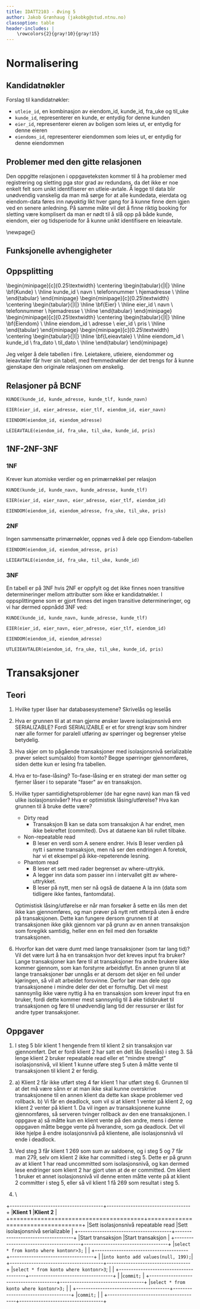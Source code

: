 ```yaml
---
title: IDATT2103 - Øving 5
author: Jakob Grønhaug (jakobkg@stud.ntnu.no)
classoption: table
header-includes: |
    \rowcolors{2}{gray!10}{gray!15}
---
```


# Normalisering

## Kandidatnøkler

Forslag til kandidatnøkler:

- `utleie_id`, en kombinasjon av eiendom_id, kunde_id, fra_uke og til_uke
- `kunde_id`, representerer en kunde, er entydig for denne kunden
- `eier_id`, representerer eieren av boligen som leies ut, er entydig for denne eieren
- `eiendoms_id`, representerer eiendommen som leies ut, er entydig for denne eiendommen

## Problemer med den gitte relasjonen

Den oppgitte relasjonen i oppgaveteksten kommer til å ha problemer med registrering og sletting pga stor grad av redundans, da det ikke er noe enkelt felt som unikt identifiserer en utleie-avtale. Å legge til data blir unødvendig vanskelig da man må sørge for at alle kundedata, eierdata og eiendom-data føres inn *nøyaktig* likt hver gang for å kunne finne dem igjen ved en senere anledning. På samme måte vil det å finne riktig booking for sletting være komplisert da man er nødt til å slå opp på både kunde, eiendom, eier og tidsperiode for å kunne unikt identifisere en leieavtale.

\newpage{}

## Funksjonelle avhengigheter

## Oppsplitting

\begin{minipage}[c]{0.25\textwidth}
	\centering
	\begin{tabular}{|l|}
		\hline
		\bf{Kunde} \\
		\hline
		kunde\_id \\
		navn \\
		telefonnummer \\
		hjemadresse \\
		\hline
	\end{tabular}
\end{minipage}
\begin{minipage}[c]{0.25\textwidth}
	\centering
	\begin{tabular}{|l|}
		\hline
		\bf{Eier} \\
		\hline
		eier\_id \\
		navn \\
		telefonnummer \\
		hjemadresse \\
		\hline
	\end{tabular}
\end{minipage}
\begin{minipage}[c]{0.25\textwidth}
	\centering
	\begin{tabular}{|l|}
		\hline
		\bf{Eiendom} \\
		\hline
		eiendom\_id \\
		adresse \\
		eier\_id \\
		pris \\
		\hline
	\end{tabular}
\end{minipage}
\begin{minipage}[c]{0.25\textwidth}
	\centering
	\begin{tabular}{|l|}
		\hline
		\bf{Leieavtale} \\
		\hline
		eiendom\_id \\
		kunde\_id \\
		fra\_dato \\
		til\_dato \\
		\hline
	\end{tabular}
\end{minipage}

Jeg velger å dele tabellen i fire. Leietakere, utleiere, eiendommer og leieavtaler får hver sin tabell, med fremmednøkler der det trengs for å kunne gjenskape den originale relasjonen om ønskelig.

## Relasjoner på BCNF

```
KUNDE(kunde_id, kunde_adresse, kunde_tlf, kunde_navn)

EIER(eier_id, eier_adresse, eier_tlf, eiendom_id, eier_navn)

EIENDOM(eiendom_id, eiendom_adresse)

LEIEAVTALE(eiendom_id, fra_uke, til_uke, kunde_id, pris)
```

## 1NF-2NF-3NF

### 1NF

Krever kun atomiske verdier og en primærnøkkel per relasjon

```
KUNDE(kunde_id, kunde_navn, kunde_adresse, kunde_tlf)

EIER(eier_id, eier_navn, eier_adresse, eier_tlf, eiendom_id)

EIENDOM(eiendom_id, eiendom_adresse, fra_uke, til_uke, pris)
```

### 2NF

Ingen sammensatte primærnøkler, oppnøs ved å dele opp Eiendom-tabellen

```
EIENDOM(eiendom_id, eiendom_adresse, pris)

LEIEAVTALE(eiendom_id, fra_uke, til_uke, kunde_id)
```

### 3NF

En tabell er på 3NF hvis 2NF er oppfylt og det ikke finnes noen transitive determineringer mellom attributter som ikke er kandidatnøkler. I oppsplittingene som er gjort finnes det ingen transitive determineringer, og vi har dermed oppnådd 3NF ved:

```
KUNDE(kunde_id, kunde_navn, kunde_adresse, kunde_tlf)

EIER(eier_id, eier_navn, eier_adresse, eier_tlf, eiendom_id)

EIENDOM(eiendom_id, eiendom_adresse)

UTLEIEAVTALER(eiendom_id, fra_uke, til_uke, kunde_id, pris)
```

# Transaksjoner

## Teori
1. Hvilke typer låser har databasesystemene?
	Skrivelås og leselås

2. Hva er grunnen til at at man gjerne ønsker lavere isolasjonsnivå enn SERIALIZABLE?
	Fordi SERIALIZABLE er et for strengt krav som hindrer nær alle former for paralell utføring av spørringer og begrenser ytelse betydelig.

3. Hva skjer om to pågående transaksjoner med isolasjonsnivå serializable prøver select sum(saldo) from konto?
	Begge spørringer gjennomføres, siden dette kun er lesing fra tabellen.

4. Hva er to-fase-låsing?
	To-fase-låsing er en strategi der man setter og fjerner låser i to separate "faser" av en transaksjon.

5. Hvilke typer samtidighetsproblemer (de har egne navn) kan man få ved ulike isolasjonsnivåer? Hva er optimistisk låsing/utførelse? Hva kan grunnen til å bruke dette være?
	
	- Dirty read
		- Transaksjon B kan se data som transaksjon A har endret, men ikke bekreftet (commited). Dvs at dataene kan bli rullet tilbake.
	- Non-repeatable read
		- B leser en verdi som A senere endrer. Hvis B leser verdien på nytt i samme transaksjon, men nå ser den endringen A foretok, har vi et eksempel på ikke-repeterende lesning.
	- Phantom read
		- B leser et sett med rader begrenset av where-uttrykk.
		- A legger inn data som passer inn i intervallet gitt av where-uttrykket.
		- B leser på nytt, men ser nå også de dataene A la inn (data som tidligere ikke fantes, fantomdata).
	
	Optimistisk låsing/utførelse er når man forsøker å sette en lås men det ikke kan gjennomføres, og man prøver på nytt rett etterpå uten å endre på transaksjonen. Dette kan fungere dersom grunnen til at transaksjonen ikke gikk gjennom var på grunn av en annen transaksjon som foregikk samtidig, heller enn en feil med den forsøkte transaksjonen. 

6. Hvorfor kan det være dumt med lange transaksjoner (som tar lang tid)? Vil det være lurt å ha en transaksjon hvor det kreves input fra bruker? \
	Lange transaksjoner kan føre til at transaksjoner fra andre brukere ikke kommer gjennom, som kan forstyrre arbeidsflyt. En annen grunn til at lange transaksjoner bør unngås er at dersom det skjer en feil under kjøringen, så vil alt arbeidet forsvinne. Derfor bør  man dele opp transaksjonene i mindre deler der det er fornuftig. Det vil mest sannsynlig ikke være nyttig å ha en transaksjon som krever input fra en bruker, fordi dette kommer mest sannsynlig til å øke tidsbruket til transaksjonen og føre til unødvendig lang tid der ressurser er låst for andre typer transaksjoner.


## Oppgaver
1. I steg 5 blir klient 1 hengende frem til klient 2 sin transaksjon var gjennomført. Det er fordi klient 2 har satt en delt lås (leselås) i steg 3. Så lenge klient 2 bruker repeatable read eller et “mindre strengt” isolasjonsnivå, vil klient 1 kunne utføre steg 5 uten å måtte vente til transaksjonen til klient 2 er ferdig.

2.
	a) Klient 2 får ikke utført steg 4 før klient 1 har utført steg 6. Grunnen til at det må være sånn er at man ikke skal kunne overskrive transaksjonene til en annen klient da dette kan skape problemer ved rollback.
	b) Vi får en deadlock, som vil si at klient 1 venter på klient 2, og klient 2 venter på klient 1. Da vil ingen av transaksjonene kunne gjennomføres, så serveren tvinger rollback av den ene transaksjonen. I oppgave a) så måtte kun en klient vente på den andre, mens i denne oppgaven måtte begge vente på hverandre, som ga deadlock. Det vil ikke hjelpe å endre isolasjonsnivå på klientene, alle isolasjonsnivå vil ende i deadlock.
 
3.
	Ved steg 3 får klient 1 269 som sum av saldoene, og i steg 5 og 7 får man 279, selv om klient 2 ikke har committed i steg 5. Dette er på grunn av at klient 1 har read uncommitted som isolasjonsnivå, og kan dermed lese endringer som klient 2 har gjort uten at de er committed. Om klient 1 bruker et annet isolasjonsnivå vil denne enten måtte vente på at klient 2 committer i steg 5, eller så vil klient 1 få 269 som resultat i steg 5.


4.  \

+---------------------------------------+-----------------------------------+
|**Klient 1**							|**Klient 2**						|
+=======================================+===================================+
|Sett isolasjonsnivå repeatable read	|Sett isolasjonsnivå serializable	|
+---------------------------------------+-----------------------------------+
|Start transaksjon						|Start transaksjon					|
+---------------------------------------+-----------------------------------+
|`select * from konto where kontonr>3;`	| 									|
+---------------------------------------+-----------------------------------+
| 										|`into konto add values(null, 199);`|
+---------------------------------------+-----------------------------------+
|`select * from konto where kontonr>3`;	| 									|
+---------------------------------------+-----------------------------------+
| 										|`commit;`							|
+---------------------------------------+-----------------------------------+
|`select * from konto where kontonr>3;`	| 									|
+---------------------------------------+-----------------------------------+
|`commit;` 								|									|
+---------------------------------------+-----------------------------------+
	


